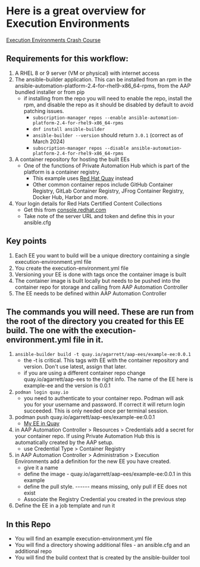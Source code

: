 # Here is a great overview for Execution Environments
[Execution Environments Crash Course](https://docs.autodotes.com/EE%20Crash%20Course/01_overview/)

## Requirements for this workflow:
1) A RHEL 8 or 9 server (VM or physical) with internet access
2) The ansible-builder application. This can be installed from an rpm in the ansible-automation-platform-2.4-for-rhel9-x86_64-rpms, from the AAP bundled installer or from pip
    * if installing from the repo you will need to enable the repo, install the rpm, and disable the repo as it should be disabled by default to avoid patching issues.
      * ```subscription-manager repos --enable ansible-automation-platform-2.4-for-rhel9-x86_64-rpms```
      * ```dnf install ansible-builder```
      * ```ansible-builder --version``` should return ```3.0.1``` (correct as of March 2024)
      * ```subscription-manager repos --disable ansible-automation-platform-2.4-for-rhel9-x86_64-rpms```
3) A container repository for hosting the built EEs
    * One of the functions of Private Automation Hub which is part of the platform is a container registry.
      * This example uses [Red Hat Quay](https://quay.io/) instead
      * Other common container repos include GitHub Container Registry, GitLab Container Registry, JFrog Container Registry, Docker Hub, Harbor and more.
5) Your login details for Red Hats Certified Content Collections
    * Get this from [console.redhat.com](https://console.redhat.com/ansible/automation-hub/token)
    * Take note of the server URL and token and define this in your ansible.cfg

## Key points
1) Each EE you want to build will be a unique directory containing a single execution-environment.yml file
2) You create the execution-environment.yml file
3) Versioning your EE is done with tags once the container image is built
4) The container image is built locally but needs to be pushed into the container repo for storage and calling from AAP Automation Controller
5) The EE needs to be defined within AAP Automation Controller

## The commands you will need. These are run from the root of the directory you created for this EE build. The one with the execution-environment.yml file in it.
1) ```ansible-builder build -t quay.io/agarrett/aap-ees/example-ee:0.0.1```
    * the -t is critical. This tags with EE with the container repository and version. Don't use latest, assign that later.
    * if you are using a different container repo change quay.io/agarrett/aap-ees to the right info. The name of the EE here is example-ee and the version is 0.0.1
2) ```podman login quay.io```
    * you need to authenticate to your container repo. Podman will ask you for your username and password. If correct it will return login succeeded. This is only needed once per terminal session.
3) podman push quay.io/agarrett/aap-ees/example-ee:0.0.1
    * [My EE in Quay](https://quay.io/repository/agarrett/aap-ees/example-ee?tab=tags)
4) in AAP Automation Controller > Resources > Credentials add a secret for your container repo. If using Private Automation Hub this is automatically created by the AAP setup.
    * use Credential Type > Container Registry
4) in AAP Automation Controller > Administration > Execution Environments add a definition for the new EE you have created.
    * give it a name
    * define the image - quay.io/agarrett/aap-ees/example-ee:0.0.1 in this example
    * define the pull style. ------ means missing, only pull if EE does not exist
    * Associate the Registry Credential you created in the previous step
5) Define the EE in a job template and run it

## In this Repo
  * You will find an example execution-environment.yml file
  * You will find a directory showing additional files - an ansible.cfg and an additional repo
  * You will find the build context that is created by the ansible-builder tool
